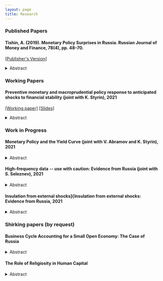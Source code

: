 ```yaml
---
layout: page
title: Research
---
```


<h3> Published Papers</h3>

<h4>Tishin, A. (2019). Monetary Policy Surprises in Russia. Russian Journal of Money and Finance, 78(4), pp. 48–70. </h4> 



[[Publisher's Version](https://rjmf.econs.online/upload/iblock/8db/Monetary_Policy_Surprises.pdf)]

  <details>
  <summary>Abstract</summary>

<p><em>This paper studies the monetary policy transmission in the Russian economy. The key question of this research is to determine how monetary policy affects the economy through currency exchange rates. I construct a series of monetary policy surprises for the Russian economy using the high-frequency identification approach. Many papers use futures on interest rates as monetary policy instruments; however, we do not have these futures on the Russian financial market. Therefore, I use different currency futures as monetary surprises because these futures are liquid, and they may reveal market sentiments. I take the dates when the Board of Directors of the Bank of Russia made a decision on the key rate and look at the changes in the currency exchange market in a tiny 30-minute window. Next, I construct a structural vector autoregression model to show the effect of these surprises on macroeconomic variables. In the identification process, I use the external instruments approach à la Gertler and Karadi (2015). Finally, I compare the results with other methods (Cholesky decomposition). I find that a tightening monetary policy significantly increases the bond rate; moreover, the effect on inflation is not immediate, but appears after a couple of months.</em></p>
 </details>

<h3> Working Papers  </h3>

<h4>Preventive monetary and macroprudential policy response to anticipated shocks to financial stability (joint with K. Styrin), 2021 </h4>

[[Working paper]](/assets/papers/ST_draft.pdf) [[Slides]](/assets/papers/ST_draft_slides.pdf)

  <details>
  <summary>Abstract</summary>

<p><em>
In this paper, we develop a simple framework to study optimal macroprudential and monetary policy interactions as a response to a financial shock. Our model combines together nominal rigidities and capital accumulation -  features that usually studied separately in the previous literature. In our model, we show that the agents do not internalize how their assets purchases affect assets prices. Thus, when a crisis occurs, there are fire sales -- less demand for capital further reduces their price and agents are worse off. Policy intervention (both monetary and macroprudential) can improve allocations by restricting borrowing ex-ante (during the accumulation of risks and imbalances) and stimulating the economy ex-post (during the implementation of risks). As a result, we find a complementarity relation between ex-ante monetary policy and preventive macroprudential policy. We also compare this result with a flexible prices model and conduct several sensitivity analysis exercises. 
</em></p>
 </details>


<h3> Work in Progress </h3>

<h4> Monetary Policy and the Yield Curve (joint with V. Abramov and K. Styrin), 2021 </h4>

  <details>
  <summary>Abstract</summary>

<p><em>
TBA
</em></p>
 </details>
 
<h4> High-frequency data -- use with caution: Evidence from Russia (joint with S. Seleznev), 2021 </h4>

  <details>
  <summary>Abstract</summary>

<p><em>
TBA
</em></p>
 </details>
 
 
<h4> Insulation from external shocks]{Insulation from external shocks: Evidence from Russia, 2021 </h4>

  <details>
  <summary>Abstract</summary>

<p><em>
TBA
</em></p>
 </details>
 

<h3> Shirking papers (by request)</h3>

<h4> Business Cycle Accounting for a Small Open Economy: The Case of Russia </h4>

  <details>
  <summary>Abstract</summary>

<p><em>This paper studies the business cycles of the Russian economy. This paper aims to find which frictions are more important for the Russian economy and, therefore, which sectors should be modelled in more detail. I start with the simple case of a closed economy with four distortions, namely, the efficiency, the labour, the investment and the feasibility wedges. However, a closed economy model fails to explain real business cycles in emerging countries. I extend this model to a small open economy to better fit the Russian economy. I have two main findings. For a closed economy, I find that the efficiency and the labour wedges account for most fluctuations in output and investments. The feasibility wedge can play at best the third role. However, for a small open economy, only the efficiency wedge successfully contributes to business cycles fluctuations. The role of the labour wedge is much smaller.</em></p>
 </details>

<h4> The Role of Religiosity in Human Capital </h4>

  <details>
  <summary>Abstract</summary>

<p><em>In this paper, I examine the connection between religion and human capital. I want to find the effect of church attendance on human capital. Moreover, I use a non-standard measure of human capital, instead of years of schooling I use PISA test scores. I solve the problem of reverse causality using the instrumental variables. As the IV I take four groups of control variables: geographical controls, economic controls, religious controls and historical controls. The data about religiosity and PISA tests are taken from different surveys and available on the individual levels. I find that there is a strong correlation between church attendance and PISA scores, which can show the difference in human capital between religious and non-religious people.</em></p>
 </details>
